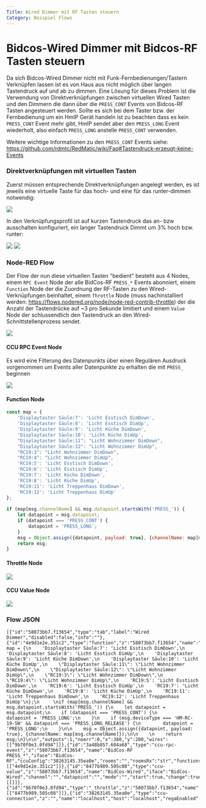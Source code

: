 ```yaml
---
Title: Wired Dimmer mit RF Tasten steuern
Category: Beispiel Flows
---
```


# Bidcos-Wired Dimmer mit Bidcos-RF Tasten steuern

Da sich Bidcos-Wired Dimmer nicht mit Funk-Fernbedienungen/Tastern Verknüpfen lassen ist es von Haus aus nicht möglich über langen Tastendruck auf und ab zu dimmen. Eine Lösung für dieses Problem ist die Verwendung von Direktverknüpfungen zwischen virtuellen Wired Tasten und den Dimmern die dann über die `PRESS_CONT` Events von Bidcos-RF Tasten angesteuert werden. Sollte es sich bei dem Taster bzw. der Fernbedienung um ein HmIP Gerät handeln ist zu beachten dass es kein `PRESS_CONT` Event mehr gibt, HmIP sendet aber den `PRESS_LONG` Event wiederholt, also einfach `PRESS_LONG` anstelle `PRESS_CONT` verwenden.


Weitere wichtige Informationen zu den `PRESS_CONT` Events siehe: https://github.com/rdmtc/RedMatic/wiki/Faq#Tastendruck-erzeugt-keine-Events


### Direktverknüpfungen mit virtuellen Tasten

Zuerst müssen entsprechende Direktverknüpfungen angelegt werden, es ist jeweils eine virtuelle Taste für das hoch- und eine für das runter-dimmen notwendig:

![](images/wired-dim-1.png)

In den Verknüpfungsprofil ist auf kurzen Tastendruck das an- bzw ausschalten konfiguriert, ein langer Tastendruck Dimmt um 3% hoch bzw. runter:

![](images/wired-dim-2.png)
![](images/wired-dim-3.png)

### Node-RED Flow

Der Flow der nun diese virtuellen Tasten "bedient" besteht aus 4 Nodes, einem `RPC Event` Node der alle BidCos-RF `PRESS_*` Events abonniert, einem `Function` Node der die Zuordnung der RF-Tasten zu den Wired-Verknüpfungen beinhaltet, einem `Throttle` Node (muss nachinstalliert werden: https://flows.nodered.org/node/node-red-contrib-throttle) der die Anzahl der Tastendrücke auf ~3 pro Sekunde limitiert und einem `Value` Node der schlussendlich den Tastendruck an den Wired-Schnittstellenprozess sendet.

![](images/wired-dim-4.png)

#### CCU RPC Event Node

Es wird eine Filterung des Datenpunkts über einen Regulären Ausdruck vorgenommen um Events aller Datenpunkte zu erhalten die mit `PRESS_` beginnen

![](images/wired-dim-5.png)

#### Function Node

```Javascript
const map = {
    'Displaytaster Säule:7': 'Licht Esstisch DimDown',
    'Displaytaster Säule:8': 'Licht Esstisch DimUp',
    'Displaytaster Säule:9': 'Licht Küche DimDown',
    'Displaytaster Säule:10': 'Licht Küche DimUp',
    "Displaytaster Säule:11": "Licht Wohnzimmer DimDown",
    "Displaytaster Säule:12": "Licht Wohnzimmer DimUp",
    "RC19:3": "Licht Wohnzimmer DimDown",
    "RC19:4": "Licht Wohnzimmer DimUp",
    'RC19:5': 'Licht Esstisch DimDown',
    'RC19:6': 'Licht Esstisch DimUp',
    'RC19:7': 'Licht Küche DimDown',
    'RC19:8': 'Licht Küche DimUp',
    'RC19:11': 'Licht Treppenhaus DimDown',
    'RC19:12': 'Licht Treppenhaus DimUp'
};
     
if (map[msg.channelName] && msg.datapoint.startsWith('PRESS_')) {
    let datapoint = msg.datapoint;
    if (datapoint === 'PRESS_CONT') {
        datapoint = 'PRESS_LONG';
    }
    msg = Object.assign({datapoint, payload: true}, {channelName: map[msg.channelName]});
    return msg;
}
```

#### Throttle Node

![](images/wired-dim-6.png)

#### CCU Value Node 

![](images/wired-dim-7.png)

### Flow JSON

```
[{"id":"58073bb7.f13654","type":"tab","label":"Wired Dimmer","disabled":false,"info":""},{"id":"4e9d1e2e.351c2","type":"function","z":"58073bb7.f13654","name":"Mapping","func":"const map = {\n    'Displaytaster Säule:7': 'Licht Esstisch DimDown',\n    'Displaytaster Säule:8': 'Licht Esstisch DimUp',\n    'Displaytaster Säule:9': 'Licht Küche DimDown',\n    'Displaytaster Säule:10': 'Licht Küche DimUp',\n    \"Displaytaster Säule:11\": \"Licht Wohnzimmer DimDown\",\n    \"Displaytaster Säule:12\": \"Licht Wohnzimmer DimUp\",\n    \"RC19:3\": \"Licht Wohnzimmer DimDown\",\n    \"RC19:4\": \"Licht Wohnzimmer DimUp\",\n    'RC19:5': 'Licht Esstisch DimDown',\n    'RC19:6': 'Licht Esstisch DimUp',\n    'RC19:7': 'Licht Küche DimDown',\n    'RC19:8': 'Licht Küche DimUp',\n    'RC19:11': 'Licht Treppenhaus DimDown',\n    'RC19:12': 'Licht Treppenhaus DimUp'\n};\n     \nif (map[msg.channelName] && msg.datapoint.startsWith('PRESS_')) {\n    let datapoint = msg.datapoint;\n    if (datapoint === 'PRESS_CONT') {\n        datapoint = 'PRESS_LONG';\n    }\n    if (msg.deviceType === 'HM-RC-19-SW' && datapoint === 'PRESS_LONG_RELEASE') {\n        datapoint = 'PRESS_LONG';\n    }\n\n    msg = Object.assign({datapoint, payload: true}, {channelName: map[msg.channelName]});\n\n    \n    return msg;\n}\n\n","outputs":1,"noerr":0,"x":380,"y":200,"wires":[["9b70f0e3.0fd94"]]},{"id":"3a48b857.604a68","type":"ccu-rpc-event","z":"58073bb7.f13654","name":"BidCos-RF PRESS_*","iface":"BidCos-RF","ccuConfig":"38263145.35ea0e","rooms":"","roomsRx":"str","functions":"","functionsRx":"str","device":"","deviceRx":"str","deviceName":"","deviceNameRx":"str","deviceType":"","deviceTypeRx":"str","channel":"","channelRx":"str","channelName":"","channelNameRx":"str","channelType":"","channelTypeRx":"str","datapoint":"^PRESS_.*","datapointRx":"re","change":false,"working":false,"cache":false,"topic":"${CCU}/${Interface}/${channelName}/${datapoint}","x":250,"y":140,"wires":[["4e9d1e2e.351c2"]]},{"id":"8477b989.505c08","type":"ccu-value","z":"58073bb7.f13654","name":"BidCos-Wired","iface":"BidCos-Wired","channel":"","datapoint":"","mode":"","start":true,"change":true,"cache":false,"on":0,"onType":"undefined","ramp":0,"rampType":"undefined","working":false,"ccuConfig":"38263145.35ea0e","topic":"${CCU}/${Interface}/${channel}/${datapoint}","x":620,"y":320,"wires":[[]]},{"id":"9b70f0e3.0fd94","type":"_throttle","z":"58073bb7.f13654","name":"","nbWaitUnits":"300","waitUnits":"milliseconds","leading":true,"trailing":false,"x":490,"y":260,"wires":[["8477b989.505c08"]]},{"id":"38263145.35ea0e","type":"ccu-connection","z":"","name":"localhost","host":"localhost","regaEnabled":true,"bcrfEnabled":true,"iprfEnabled":true,"virtEnabled":true,"bcwiEnabled":true,"cuxdEnabled":false,"regaPoll":true,"regaInterval":"30","rpcPingTimeout":"60","rpcInitAddress":"127.0.0.1","rpcServerHost":"127.0.0.1","rpcBinPort":"2047","rpcXmlPort":"2048","contextStore":""}]
```
